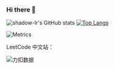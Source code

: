 ### Hi there 👋

![shadow-lr's GitHub stats](https://github-readme-stats.vercel.app/api?username=shadow-lr&theme=ayu-mirage&show_icons=true)
[![Top Langs](https://github-readme-stats.vercel.app/api/top-langs/?username=shadow-lr&layout=compact)](https://github.com/shadow-lr/shadow-lr)

![Metrics](https://metrics.lecoq.io/shadow-lr?template=classic&base.header=0&base.metadata=0&introduction=1&languages=1&lines=1&languages.limit=8&languages.sections=most-used&languages.colors=github&languages.threshold=0%25&languages.indepth=false&languages.recent.load=300&languages.recent.days=14&introduction.title=true&config.timezone=Asia%2FShanghai)

LeetCode 中文站：

![力扣数据](https://stats.justsong.cn/api/leetcode?username=shadow-133&cn=true)
